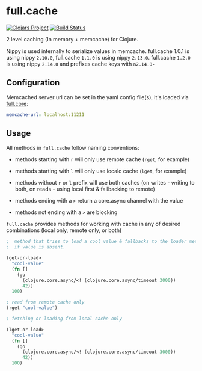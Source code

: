 # full.cache

[![Clojars Project](https://img.shields.io/clojars/v/fullcontact/full.cache.svg)](https://clojars.org/fullcontact/full.cache)
[![Build Status](https://travis-ci.org/fullcontact/full.cache.svg?branch=master)](https://travis-ci.org/fullcontact/full.cache)

2 level caching (In memory + memcache) for Clojure.

Nippy is used internally to serialize values in memcache. full.cache 1.0.1 is
using nippy `2.10.0`, full.cache `1.1.0` is using nippy `2.13.0`.
full.cache `1.2.0` is using nippy `2.14.0` and prefixes cache keys with `n2.14.0-`

## Configuration

Memcached server url can be set in the yaml config file(s), it's loaded via
[full.core](https://github.com/fullcontact/full.core):

```yaml
memcache-url: localhost:11211
```

## Usage

All methods in `full.cache` follow naming conventions:

* methods starting with `r` will only use remote cache (`rget`, for example)
* methods starting with `l` will only use localc cache (`lget`, for example)
* methods without `r` or `l` prefix will use both caches (on writes - writing
  to both, on reads - using local first & fallbacking to remote)

* methods ending with a  `>` return a core.async channel with the value
* methods not ending with a `>` are blocking

`full.cache` provides methods for working with cache in any of desired
combinations (local only, remote only, or both)

```clojure
;  method that tries to load a cool value & fallbacks to the loader method
;  if value is absent.

(get-or-load>
  "cool-value"
  (fn []
    (go
      (clojure.core.async/<! (clojure.core.async/timeout 3000))
      42))
  100)

; read from remote cache only
(rget "cool-value")

; fetching or loading from local cache only

(lget-or-load>
  "cool-value"
  (fn []
    (go
      (clojure.core.async/<! (clojure.core.async/timeout 3000))
      42))
  100)
```
